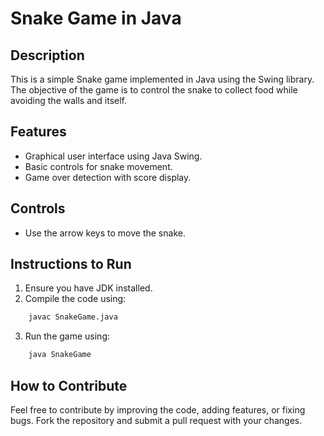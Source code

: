 
# Snake Game in Java

## Description
This is a simple Snake game implemented in Java using the Swing library. The objective of the game is to control the snake to collect food while avoiding the walls and itself.

## Features
- Graphical user interface using Java Swing.
- Basic controls for snake movement.
- Game over detection with score display.

## Controls
- Use the arrow keys to move the snake.

## Instructions to Run
1. Ensure you have JDK installed.
2. Compile the code using:
```bash
    javac SnakeGame.java
```
3. Run the game using:
```bash
    java SnakeGame
```

## How to Contribute
Feel free to contribute by improving the code, adding features, or fixing bugs. Fork the repository and submit a pull request with your changes.


